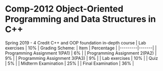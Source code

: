 # Comp-2012 Object-Oriented Programming and Data Structures in C++
Spring 2019 - 4 Credit C++ and OOP foundation in-depth course
| Lab exercises  |  10%  | 
Grading Scheme: 
| Item | Percentage |
|---------|-------|
| Programming Assignment 1(PA1)  |  6%  | 
| Programming Assignment 2(PA2)  |  9%  | 
| Programming Assignment 3(PA3)  |  9%  | 
| Lab exercises  |  10%  | 
| Quiz  |  5%  | 
| Midterm Examination  |  25%  | 
| Final Examination  |  36%  | 
